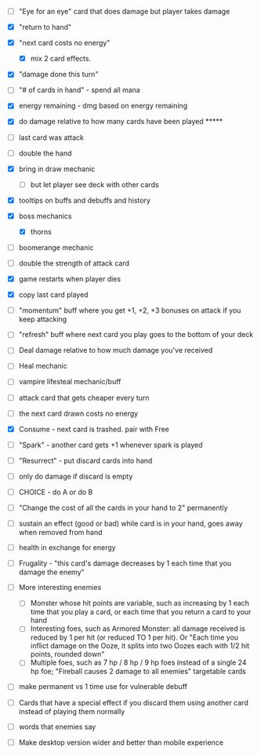 - [ ] "Eye for an eye" card that does damage but player takes damage
- [x] "return to hand"
- [x] "next card costs no energy"
    - [x] mix 2 card effects.
- [x] "damage done this turn" 
- [ ] "# of cards in hand" - spend all mana
- [x] energy remaining - dmg based on energy remaining 
- [x] do damage relative to how many cards have been played *****
- [ ] last card was attack
- [ ] double the hand
- [x] bring in draw mechanic 
    - [ ] but let player see deck with other cards
- [x] tooltips on buffs and debuffs and history
- [x] boss mechanics
    - [x] thorns
- [ ] boomerange mechanic
- [ ] double the strength of attack card
- [x] game restarts when player dies
- [x] copy last card played
- [ ] "momentum" buff where you get +1, +2, +3 bonuses on attack if you keep attacking
- [ ] "refresh" buff where next card you play goes to the bottom of your deck
- [ ] Deal damage relative to how much damage you've received
- [ ] Heal mechanic
- [ ] vampire lifesteal mechanic/buff
- [ ] attack card that gets cheaper every turn
- [ ] the next card drawn costs no energy
- [x] Consume - next card is trashed. pair with Free
- [ ] "Spark" - another card gets +1 whenever spark is played
- [ ] "Resurrect" - put discard cards into hand
- [ ] only do damage if discard is empty
- [ ] CHOICE - do A or do B
- [ ] "Change the cost of all the cards in your hand to 2" permanently
- [ ] sustain an effect (good or bad) while card is in your hand, goes away when removed from hand
- [ ] health in exchange for energy
- [ ] Frugality - "this card's damage decreases by 1 each time that you damage the enemy"
- [ ] More interesting enemies
    - [ ] Monster whose hit points are variable, such as increasing by 1 each time that you play a card, or each time that you return a card to your hand
    - [ ] Interesting foes, such as Armored Monster: all damage received is reduced by 1 per hit (or reduced TO 1 per hit). Or "Each time you inflict damage on the Ooze, it splits into two Oozes each with 1/2 hit points, rounded down"
    - [ ] Multiple foes, such as 7 hp / 8 hp / 9 hp foes instead of a single 24 hp foe; "Fireball causes 2 damage to all enemies" targetable cards
- [ ] make permanent vs 1 time use for vulnerable debuff
- [ ] Cards that have a special effect if you discard them using another card instead of playing them normally
- [ ] words that enemies say
- [ ] Make desktop version wider and better than mobile experience





